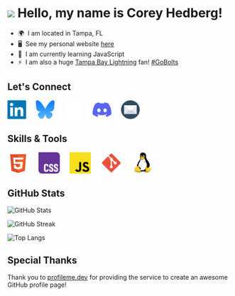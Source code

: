 # ![](https://user-images.githubusercontent.com/18350557/176309783-0785949b-9127-417c-8b55-ab5a4333674e.gif) Hello, my name is Corey Hedberg!

- 🌍  I am located in Tampa, FL
- 🖥️  See my personal website [here](https://coreyhedberg.dev)
- 🧠  I am currently learning JavaScript
- ⚡  I am also a huge [Tampa Bay Lightning](https://www.nhl.com/lightning) fan! [#GoBolts](https://bsky.app/hashtag/GoBolts)

## Let's Connect

<p align="left">
<a href="https://www.linkedin.com/in/coreyhedberg" target="_blank" rel="noreferrer"><img src="./images/linkedin.svg" style="padding-right:18px;" alt="LinkedIn" width="42" height="42" /></a>
<a href="https://bsky.app/profile/cheddr.bsky.social" target="_blank" rel="noreferrer"><img src="./images/bluesky.svg" style="padding-right:18px;" alt="Bluesky" width="42" height="42" /></a>
<a href="https://www.freecodecamp.org/coreyhedberg" target="_blank" rel="noreferrer"><img src="./images/free_code_camp.svg" style="padding-right:18px;" alt="Free Code Camp" width="42" height="42"/></a>
<a href="https://discord.com/users/CoreyH#1378" target="_blank" rel="noreferrer"><img src="./images/discord.svg" style="padding-right:18px;" alt="Discord" width="42" height="42" /></a>
<a href="mailto:corey@coreyhedberg.dev" rel="noreferrer"><img src="./images/email.svg" style="padding-right:18px;" alt="Email" width="42" height="42" /></a>
</p>

## Skills & Tools

<p align="left">
<img src="./images/html5.svg" alt="HTML5" width="48" style="padding-right:18px;"  />
<img src="./images/css.svg" alt="CSS" width="48" style="padding-right:18px;" />
<img src="./images/javascript.svg" alt="JavaScript" width="48" style="padding-right:18px;"  />
<img src="./images/git.svg" alt="Git" width="48" style="padding-right:18px;"  />
<img src="./images/linux.svg" alt="Linux" width="48" style="padding-right:18px;"  />
</p>

## GitHub Stats

![GitHub Stats](https://github-readme-stats.vercel.app/api?username=CoreyHedberg&theme=tokyonight&show_icons=true)

![GitHub Streak](https://streak-stats.demolab.com?user=CoreyHedberg&theme=tokyonight&hide_border=false&border_radius=4.5)

![Top Langs](https://github-readme-stats.vercel.app/api/top-langs/?username=CoreyHedberg&layout=donut&theme=toykonight)

## Special Thanks

Thank you to [profileme.dev](https://www.profileme.dev/) for providing the service to create an awesome GitHub profile page!

